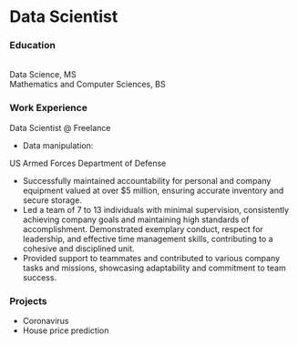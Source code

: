 # Data Scientist

### Education
<br> Data Science, MS </br>
Mathematics and Computer Sciences, BS

### Work Experience
Data Scientist @ Freelance
- Data manipulation:  




US Armed Forces Department of Defense
- Successfully maintained accountability for personal and company equipment valued at over $5 million, ensuring
accurate inventory and secure storage.
- Led a team of 7 to 13 individuals with minimal supervision, consistently achieving company goals and maintaining
high standards of accomplishment.
Demonstrated exemplary conduct, respect for leadership, and effective time management skills, contributing to a
cohesive and disciplined unit.
- Provided support to teammates and contributed to various company tasks and missions, showcasing adaptability
and commitment to team success.

### Projects
 - Coronavirus
- House price prediction
